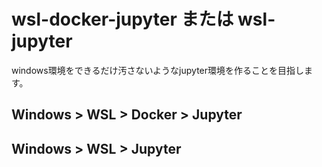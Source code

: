 # wsl-docker-jupyter または wsl-jupyter

windows環境をできるだけ汚さないようなjupyter環境を作ることを目指します。

## Windows > WSL > Docker > Jupyter


## Windows > WSL > Jupyter


